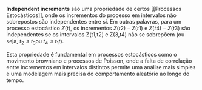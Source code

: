 **Independent increments** são uma propriedade de certos [[Processos Estocásticos]], onde os incrementos do processo em intervalos não sobrepostos são independentes entre si. Em outras palavras, para um processo estocástico $Z(t)$, os incrementos $Z(t2​)−Z(t1​)$ e $Z(t4​)−Z(t3​)$ são independentes se os intervalos Z(t1,t2) e Z(3,t4) não se sobrepõem (ou seja, $t_2 \leq t_3$​ ou $t_4 \leq t_1t$).

Esta propriedade é fundamental em processos estocásticos como o movimento browniano e processos de Poisson, onde a falta de correlação entre incrementos em intervalos distintos permite uma análise mais simples e uma modelagem mais precisa do comportamento aleatório ao longo do tempo.